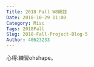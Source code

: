 ```yaml
---
Title: 2018 Fall W8網誌
Date: 2018-10-29 11:00
Category: Misc
Tags: 2018Fall
Slug: 2018-Fall-Project-Blog-5
Author: 40623233
---
```




<!-- PELICAN_END_SUMMARY -->

心得:練習ohshape。




